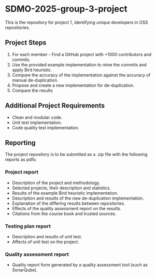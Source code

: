 # SDMO-2025-group-3-project

This is the repository for project 1, identifying unique developers in OSS
repositories.

## Project Steps

1. For each member - Find a GitHub project with +1000 contributors and commits.
2. Use the provided example implementation to mine the commits and apply Bird heuristic.
3. Compare the accuracy of the implementation against the accuracy of manual de-duplication.
4. Propose and create a new implementation for de-duplication.
5. Compare the results

## Additional Project Requirements

- Clean and modular code.
- Unit test implementation.
- Code quality test implementation.

## Reporting

The project repository is to be submitted as a .zip file with the following reports as pdfs:

### Project report

- Description of the project and methodology.
- Selected projects, their description and statistics.
- Results of the example Bird heuristic implementation.
- Description and results of the new de-duplication implementation.
- Explanation of the differing results between repositories.
- Effects of the quality assessment report on the results.
- Citations from the course book and trusted sources.

### Testing plan report

- Description and results of unit test.
- Affects of unit test on the project.

### Quality assessment report

- Quality report form generated by a quality assessment tool (such as SonarQube).
